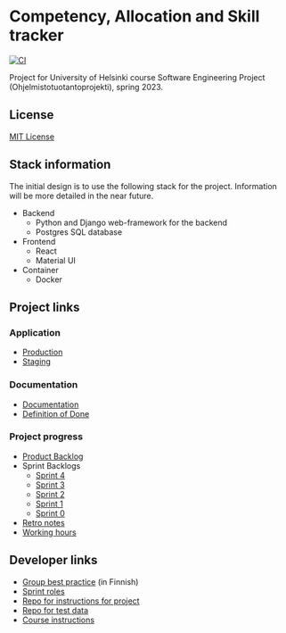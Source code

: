 # Competency, Allocation and Skill tracker

[![CI](https://github.com/Cast2023/cast/actions/workflows/CI.yml/badge.svg?branch=development)](https://github.com/Cast2023/cast/blob/development/.github/workflows/CI.yml)

Project for University of Helsinki course Software Engineering Project (Ohjelmistotuotantoprojekti), spring 2023.

## License

[MIT License](https://github.com/Cast2023/cast/blob/readme-update/LICENSE)

## Stack information
The initial design is to use the following stack for the project. Information will be more detailed in the near future. 
- Backend
  - Python and Django web-framework for the backend
  - Postgres SQL database
- Frontend
  - React
  - Material UI
- Container
  - Docker

## Project links

### Application
- [Production](https://cast23.lol)
- [Staging](https://staging.cast23.lol)

### Documentation
- [Documentation](https://github.com/Cast2023/cast/tree/development/documentation)
- [Definition of Done](https://docs.google.com/document/d/1p4CsCFcm2ePFmxsqkQ7I0mt9tyTYYlAqzxWl63oserw/edit)

### Project progress
- [Product Backlog](https://github.com/orgs/Cast2023/projects/2)
- Sprint Backlogs
  - [Sprint 4](https://github.com/orgs/Cast2023/projects/8)
  - [Sprint 3](https://github.com/orgs/Cast2023/projects/7)
  - [Sprint 2](https://github.com/orgs/Cast2023/projects/5)
  - [Sprint 1](https://github.com/orgs/Cast2023/projects/2/views/1?layout=board)
  - [Sprint 0](https://docs.google.com/spreadsheets/d/1wXlovJIC06ALvSr0M8b3VLNFiQBl1FqVd2ohvP6ofAQ/edit#gid=0)
- [Retro notes](https://drive.google.com/drive/u/0/folders/1b6o-C2-OCTkozW5lMW37FBeKggW2jbtV)
- [Working hours](https://docs.google.com/spreadsheets/d/1krRQkM73SgpyN823PulQSOlVZdtE565QKWDeB00OikY/edit#gid=0)


## Developer links
- [Group best practice](https://docs.google.com/document/d/1NonQrUMyR0aYnCJGbhKkU74uqanqBfKQ1cmjqPz5Bu8/edit) (in Finnish)
- [Sprint roles](https://docs.google.com/spreadsheets/d/1Q4MoQU1m7zkIFaSLqo1c0bxwS7ynKVRr_-0KvGd1d-M/edit#gid=0)
- [Repo for instructions for project](https://github.com/Cast2023/ohjeita)
- [Repo for test data](https://github.com/Cast2023/notes)
- [Course instructions](https://github.com/HY-TKTL/TKT20007-Ohjelmistotuotantoprojekti)
